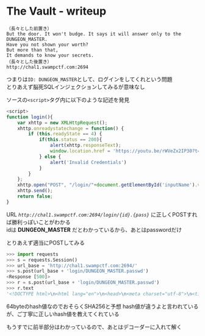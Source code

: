 <!-- TITLE: The Vault -->
<!-- SUBTITLE: A quick summary of The Vault -->

# The Vault - writeup

```
（長々とした前置き）
But the door. It won't budge. It says it will answer only to the DUNGEON_MASTER.
Have you not shown your worth?
But more than that,
It demands to know your secrets.
（長々とした後置き）
http://chal1.swampctf.com:2694
```

つまりは`ID: DUNGEON_MASTER`として、ログインをしてくれという問題  
とりあえず脳死SQLインジェクションしてみるが意味なし

ソースの`<script>`タグ内に以下のような記述を発見

```javascript
<script>
function login(){
	var xhttp = new XMLHttpRequest();
	xhttp.onreadystatechange = function() {
		if (this.readyState == 4) {
			if(this.status == 200){
				alert(xhttp.responseText);
				window.location.href = 'https://youtu.be/rWVeZx2IP30?t=3';
			} else {
				alert('Invalid Credentials')
			}
		}
	};
	xhttp.open("POST", "/login/"+document.getElementById('inputName').value+"."+document.getElementById('inputPassword').value, true);
	xhttp.send();
	return false;
}
```

URL *`http://chal1.swampctf.com:2694/login/{id}.{pass}`* に正しくPOSTすれば勝利っぽいことがわかる  
idは **DUNGEON_MASTER** だとわかっているから、あとはpasswordだけ

とりあえず適当にPOSTしてみる

```python
>>> import requests
>>> s = requests.Session()
>>> url_base = 'http://chal1.swampctf.com:2694/'
>>> s.post(url_base + 'login/DUNGEON_MASTER.passwd')
<Response [500]>
>>> r = s.post(url_base + 'login/DUNGEON_MASTER.passwd')
>>> r.text
'<!DOCTYPE html>\n<html lang="en">\n<head>\n<meta charset="utf-8">\n<title>Error</title>\n</head>\n<body>\n<pre>test_hash [0d6be69b264717f2dd33652e212b173104b4a647b7c11ae72e9885f11cd312fb] does not match real_hash[40f5d109272941b79fdf078a0e41477227a9b4047ca068fff6566104302169ce]</pre>\n</body>\n</html>\n'
```

64byteのhash値なのでおそらくSHA256と予想
hash値が違うよと言われているが、ご丁寧に正しいhash値を教えてくれている

もうすでに前半部分はわかっているので、あとはデコーダーに入れて解く

